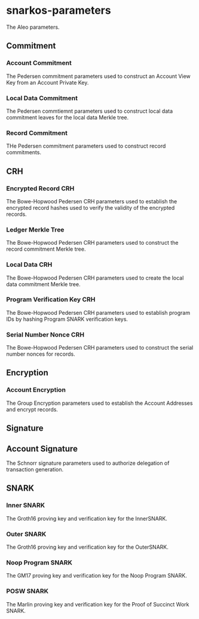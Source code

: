 # snarkos-parameters

The Aleo parameters.

## Commitment 

### Account Commitment

The Pedersen commitment parameters used to construct an Account View Key from an Account Private Key.

### Local Data Commitment

The Pedersen commtiemnt parameters used to construct local data commitment leaves for the local data Merkle tree.

### Record Commitment

THe Pedersen commitment parameters used to construct record commitments.

## CRH

### Encrypted Record CRH

The Bowe-Hopwood Pedersen CRH parameters used to establish the encrypted record hashes used to verify the validity of the encrypted records.

### Ledger Merkle Tree

The Bowe-Hopwood Pedersen CRH parameters used to construct the record commitment Merkle tree. 

### Local Data CRH

The Bowe-Hopwood Pedersen CRH parameters used to create the local data commitment Merkle tree.

### Program Verification Key CRH

The Bowe-Hopwood Pedersen CRH parameters used to establish program IDs by hashing Program SNARK verification keys.

### Serial Number Nonce CRH

The Bowe-Hopwood Pedersen CRH parameters used to construct the serial number nonces for records.

## Encryption 

### Account Encryption

The Group Encryption parameters used to establish the Account Addresses and encrypt records.

## Signature

## Account Signature

The Schnorr signature parameters used to authorize delegation of transaction generation.

## SNARK

### Inner SNARK

The Groth16 proving key and verification key for the InnerSNARK.

### Outer SNARK

The Groth16 proving key and verification key for the OuterSNARK.

### Noop Program SNARK

The GM17 proving key and verification key for the Noop Program SNARK.

### POSW SNARK

The Marlin proving key and verification key for the Proof of Succinct Work SNARK.